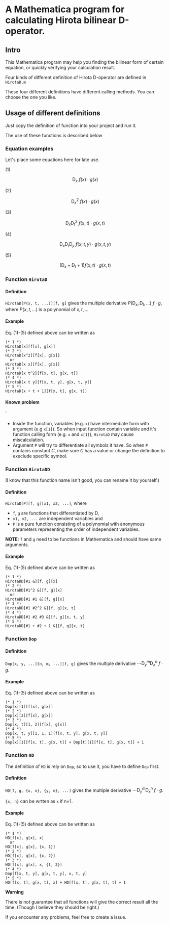 # A Mathematica program for calculating Hirota bilinear D-operator.

## Intro

This Mathematica program may help you finding the bilinear form of certain equation, or quickly verifying your calculation result.

Four kinds of different definition of Hirota D-operator are defined in `HirotaD.m`

These four different definitions have different calling methods. You can choose the one you like.

## Usage of different definitions

Just copy the definition of function into your project and run it.

The use of these functions is described below

### Equation examples

Let's place some equations here for late use.

(1)

$$
 \mathrm{D}_x \ f(x) \cdot g(x)
$$

(2)

$$
 \mathrm{D}^2_x \ f(x) \cdot g(x)
$$

(3)

$$
 \mathrm{D}_x\mathrm{D}^2_t \ f(x, t) \cdot g(x, t)
$$

(4)

$$
  \mathrm{D}_x \mathrm{D}_t \mathrm{D}_y \ f(x, t, y) \cdot g(x, t, y)
$$

(5)

$$
 (\mathrm{D}_x + \mathrm{D}_t + 1)f(x,t) \cdot g(x,t)
$$


### Function `HirotaD`

#### Definition

`HirotaD[P(x, t, ...)][f, g]` gives the multiple derivative $P(\mathrm{D}_x, \mathrm{D}_t, \dots)\ f \cdot g$, where $P(x, t, \dots)$ is a polynomial of $x, t, \dots$


#### Example

Eq. (1)-(5) defined above can be written as

```
(* 1 *)
HirotaD[x][f[x], g[x]]
(* 2 *)
HirotaD[x^2][f[x], g[x]] 
  or
HirotaD[x x][f[x], g[x]] 
(* 3 *)
HirotaD[x t^2][f[x, t], g[x, t]] 
(* 4 *)
HirotaD[x t y][f[x, t, y], g[x, t, y]]
(* 5 *)
HirotaD[x + t + 1][f[x, t], g[x, t]] 
```

#### Known problem
`
- Inside the function, variables (e.g. `x`) have intermediate form with argument (e.g `x[1]`). So when input function contain variable and it's function calling form (e.g. `x` and `x[1]`), `HirotaD` may cause miscalculation.
- Argument `P` will try to differentiate all symbols it have. So when `P` contains constant $C$, make sure $C$ has a value or change the definition to execlude specific symbol.

### Function `HirotaDD`

(I know that this function name isn't good, you can rename it by yourself.)

#### Definition

`HirotaD[P][f, g][x1, x2, ...]`, where 
- `f`, `g` are functions that differentiated by $\mathrm{D}$, 
- `x1, x2, ...` are independent variables and 
- `P` is a pure function consisting of a polynomial with anonymous parameters representing the order of independent variables.

**NOTE**: `f` and `g` need to be functions in Mathematica and should have same arguments.

#### Example

Eq. (1)-(5) defined above can be written as

```
(* 1 *)
HirotaDD[#1 &][f, g][x]
(* 2 *)
HirotaDD[#1^2 &][f, g][x]
  or
HirotaDD[#1 #1 &][f, g][x]
(* 3 *)
HirotaDD[#1 #2^2 &][f, g][x, t]
(* 4 *)
HirotaDD[#1 #2 #3 &][f, g][x, t, y]
(* 5 *)
HirotaDD[#1 + #2 + 1 &][f, g][x, t]
```

### Function `Dop`

#### Definition

`Dop[x, y, ...][n, m, ...][f, g]`  gives the multiple derivative $\cdots \mathrm{D}_y^m\mathrm{D}_x^n\ f \cdot g$.


#### Example

Eq. (1)-(5) defined above can be written as

```
(* 1 *)
Dop[x][1][f[x], g[x]]
(* 2 *)
Dop[x][2][f[x], g[x]]
(* 3 *)
Dop[x, t][1, 2][f[x], g[x]]
(* 4 *)
Dop[x, t, y][1, 1, 1][f[x, t, y], g[x, t, y]]
(* 5 *)
Dop[x][1][f[x, t], g[x, t]] + Dop[t][1][f[x, t], g[x, t]] + 1
```

### Function `HD`

The definition of `HD` is rely on `Dop`, so to use it, you have to define `Dop` first.

#### Definition

`HD[f, g, {x, n}, {y, m}, ...]` gives the multiple derivative $\cdots \mathrm{D}_y^m\mathrm{D}_x^n\ f \cdot g$. 

`{x, n}` can be wrtten as `x` if n=1.

#### Example

Eq. (1)-(5) defined above can be written as

```
(* 1 *)
HD[f[x], g[x], x]
  or
HD[f[x], g[x], {x, 1}]
(* 2 *)
HD[f[x], g[x], {x, 2}]
(* 3 *)
HD[f[x], g[x], x, {t, 2}]
(* 4 *)
Dop[f[x, t, y], g[x, t, y], x, t, y]
(* 5 *)
HD[f[x, t], g[x, t], x] + HD[f[x, t], g[x, t], t] + 1
```

**Warning**

There is not guarantee that all functions will give the correct result all the time. (Though I believe they should be right.)

If you encounter any problems, feel free to create a issue.
